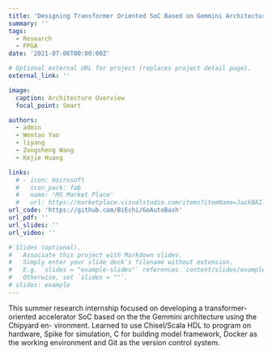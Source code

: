 ```yaml
---
title: 'Designing Transformer Oriented SoC Based on Gemmini Architecture'
summary: ''
tags:
  - Research
  - FPGA
date: '2021-07-06T00:00:00Z'

# Optional external URL for project (replaces project detail page).
external_link: ''

image:
  caption: Architecture Overview
  focal_point: Smart

authors:
  - admin
  - Wentao Yao
  - liyang
  - Zongsheng Wang
  - Kejie Huang

links:
  # - icon: microsoft
  #   icon_pack: fab
  #   name: 'MS Market Place'
  #   url: https://marketplace.visualstudio.com/items?itemName=JackBAI.at-t-i386-ia32-uiuc-ece391-highlighting
url_code: 'https://github.com/BiEchi/GoAutoBash'
url_pdf: ''
url_slides: ''
url_video: ''

# Slides (optional).
#   Associate this project with Markdown slides.
#   Simply enter your slide deck's filename without extension.
#   E.g. `slides = "example-slides"` references `content/slides/example-slides.md`.
#   Otherwise, set `slides = ""`.
# slides: example
---
```


This summer research internship focused on developing a transformer-oriented accelerator SoC based on the the Gemmini architecture using the Chipyard en- vironment. Learned to use Chisel/Scala HDL to program on hardware, Spike for simulation, C for building model framework, Docker as the working environment and Git as the version control system.
